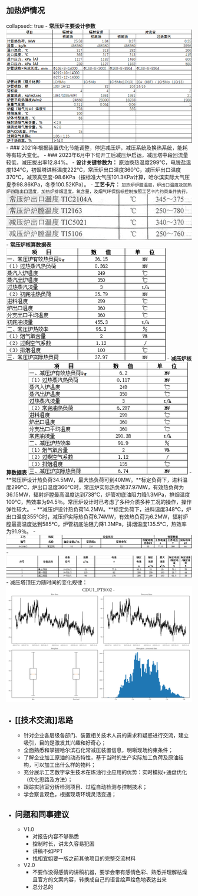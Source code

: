 ## 加热炉情况
collapsed:: true
	- **常压炉主要设计参数**
	  ![image.png](../assets/image_1709865983893_0.png)
	- ### 2021年根据装置优化节能调整，停运减压炉，减压系统及换热系统，能耗等有较大变化。
	- ### 2023年6月中下旬开工后减压炉启运，减压塔中段回流量较低，减压拔出率12.84%。
	- **设计关键参数为：**
	  原油换热温度299℃，电脱盐温度134℃，初馏塔进料温度222℃，常压炉出口温度360℃，减压炉出口温度370℃，减顶真空度-98.6KPa（按标准大气压101.3KPa计算，哈尔滨实际大气压夏季98.86KPa，冬季100.52KPa）。
	- **工艺卡片：**
	  `加热炉炉膛温度，炉出口温度及加热炉四路出口温度，加热炉排烟温度，氧含量，及烟气环保指标控制按照工艺卡片约束条件执行。`
	  ![image.png](../assets/image_1709866267479_0.png)
	- **常压炉核算数据表**
	  ![image.png](../assets/image_1709866921143_0.png)
	- **减压炉核算数据表**
	  ![image.png](../assets/image_1709867061486_0.png)
	- **常压炉设计热负荷34.5MW，最大热负荷可到40MW。**标定负荷下，进料温度299℃，炉出口温度360℃时，常压炉实际热负荷37.97MW，有效热负荷为36.15MW，辐射炉膛最高温度达到738℃，炉管初底油阻力降1.3MPa，排烟温度100℃，热效率为94.5％。常压炉设计时已考虑了多种介质多种工况的操作，操作弹性较大。
	- **减压炉设计热负荷14.2MW。**标定负荷下，进料温度348℃，炉出口温度355℃时，减压炉实际热负荷6.74MW，有效热负荷为6.2MW，辐射炉膛最高温度达到585℃，炉管初底油阻力降1.3MPa，排烟温度135.5℃，热效率为91.9％。
	- ![image.png](../assets/image_1709867876402_0.png)
	- ![image.png](../assets/image_1709868047827_0.png)
	- 减压塔顶压力随时间的变化规律：
	  ![CDU1_PT5002.png](../assets/CDU1_PT5002_1709866212798_0.png)
- ## [[技术交流]]思路
	- 针对企业各层级各部门、装置相关技术人员的需求和疑惑进行交流，建立吸引，目的是激发其兴趣和好奇心；
	- 全面熟悉和掌握哈尔滨石化常减压装置信息，明晰现场约束条件；
	- 了解企业加工原油的动态特性，基于当时的生产实际加工负荷及原油结构，可以加工出什么样的物料；
	- 充分展示工艺数字孪生技术在炼油行业应用的优势：实时模拟+通盘优化（优化思路及方法）；
	- 跟踪实验室分析检测项目、过程自动检测与控制技术；
	- 学会察言观色，根据现场环境灵活变通；
- ## 问题和同事建议
	- V1.0
		- 对报告内容不够熟悉
		- 控制时长，讲太久容易犯困
		- 讲稿不如PPT
		- 找相宜姐要一版之前其他项目的完整交流材料
	- V2.0
		- 不要作没得感情的讲稿机器，要学会带有感情色彩、熟悉并理解枯燥且官方的文案内容，转换成自己的语言绘声绘色地表达出来
		- 总分总的